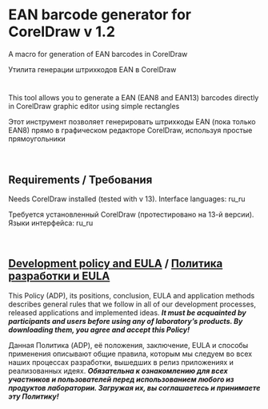 # EAN barcode generator for CorelDraw v 1.2 


A macro for generation of EAN barcodes in CorelDraw

Утилита генерации штрихкодов EAN в CorelDraw


#

This tool allows you to generate a EAN (EAN8 and EAN13) barcodes directly
in CorelDraw graphic editor using simple rectangles

Этот инструмент позволяет генерировать штрихкоды EAN (пока только EAN8)
прямо в графическом редакторе CorelDraw, используя простые прямоугольники

&nbsp;



## Requirements / Требования

Needs CorelDraw installed (tested with v 13). Interface languages: ru_ru

Требуется установленный CorelDraw (протестировано на 13-й версии). Языки интерфейса: ru_ru

&nbsp;



## [Development policy and EULA](https://adslbarxatov.github.io/ADP) / [Политика разработки и EULA](https://adslbarxatov.github.io/ADP/ru)

This Policy (ADP), its positions, conclusion, EULA and application methods
describes general rules that we follow in all of our development processes, released applications and implemented ideas.
***It must be acquainted by participants and users before using any of laboratory’s products.
By downloading them, you agree and accept this Policy!***

Данная Политика (ADP), её положения, заключение, EULA и способы применения
описывают общие правила, которым мы следуем во всех наших процессах разработки, вышедших в релиз приложениях
и реализованных идеях.
***Обязательна к ознакомлению для всех участников и пользователей перед использованием любого из продуктов лаборатории.
Загружая их, вы соглашаетесь и принимаете эту Политику!***
